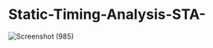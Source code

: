 # Static-Timing-Analysis-STA-
![Screenshot (985)](https://user-images.githubusercontent.com/98880516/152161941-d2cc4190-8049-42aa-bdf3-158f365bcbac.png)
